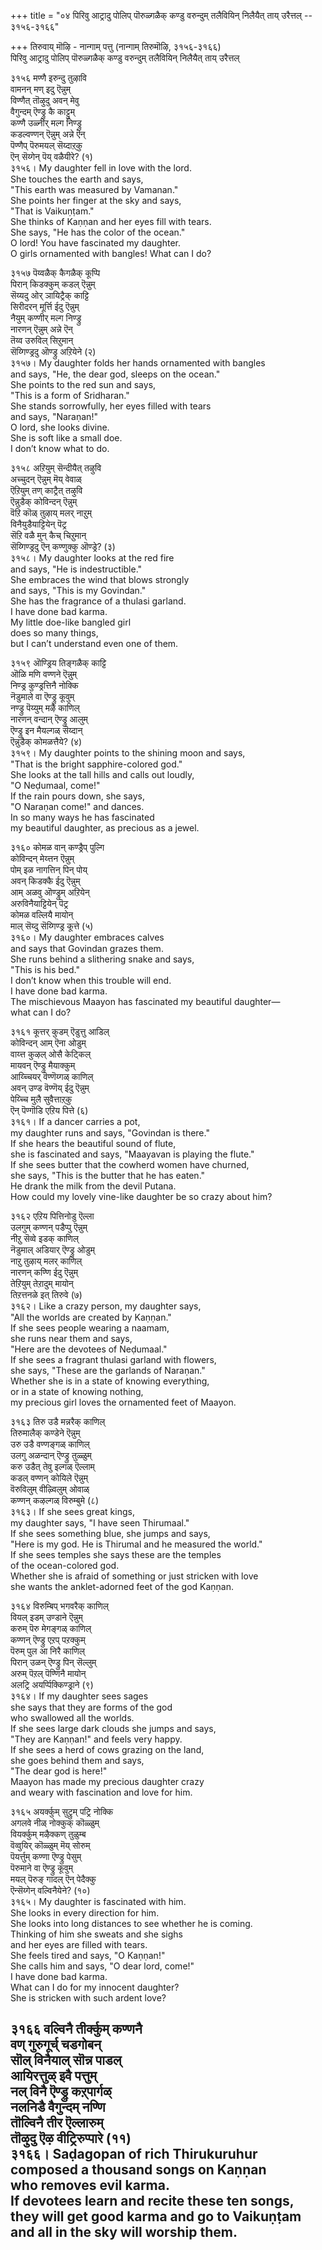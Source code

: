 +++
title = "०४ पिरिवु आट्रादु पोलिप् पॊरुळ्गळैक् कण्डु वरुन्दुम् तलैवियिन् निलैयैत् ताय् उरैत्तल् -- ३१५६-३१६६"

+++
तिरुवाय् मॊऴि - नान्गाम् पत्तु (नान्गाम् तिरुमॊऴि, ३१५६-३१६६)  
पिरिवु आट्रादु पोलिप् पॊरुळ्गळैक् कण्डु वरुन्दुम् तलैवियिन् निलैयैत् ताय् उरैत्तल्  

३१५६ मण्णै इरुन्दु तुऴावि  
       वामनन् मण् इदु ऎन्नुम्  
विण्णैत् तॊऴुदु अवन् मेवु  
       वैगुन्दम् ऎण्ड्रु कै काट्टुम्  
कण्णै उळ्नीर् मल्ग निण्ड्रु  
       कडल्वण्णन् ऎन्नुम् अन्ने ऎन्  
पॆण्णैप् पॆरुमयल् सॆय्दाऱ्‌कु  
       ऎन् सॆय्गेन् पॆय् वळैयीरे? (१)  
३१५६। My daughter fell in love with the lord.  
She touches the earth and says,  
"This earth was measured by Vamanan."  
She points her finger at the sky and says,  
"That is Vaikuṇṭam."  
She thinks of Kaṇṇan and her eyes fill with tears.  
She says, "He has the color of the ocean."  
O lord! You have fascinated my daughter.  
O girls ornamented with bangles! What can I do?  

३१५७ पॆय्वळैक् कैगळैक् कूप्पि  
       पिरान् किडक्कुम् कडल् ऎन्नुम्  
सॆय्यदु ओर् ञायिट्रैक् काट्टि  
       सिरीदरन् मूर्त्ति ईदु ऎन्नुम्  
नैयुम् कण्णीर् मल्ग निण्ड्रु  
       नारणन् ऎन्नुम् अन्ने ऎन्  
तॆय्व उरुविल् सिऱुमान्  
       सॆय्गिण्ड्रदु ऒण्ड्रु अऱियेने (२)  
३१५७। My daughter folds her hands ornamented with bangles  
and says, "He, the dear god, sleeps on the ocean."  
She points to the red sun and says,  
"This is a form of Sridharan."  
She stands sorrowfully, her eyes filled with tears  
and says, "Naraṇan!"  
O lord, she looks divine.  
She is soft like a small doe.  
I don’t know what to do.  

३१५८ अऱियुम् सॆन्दीयैत् तऴुवि  
       अच्चुदन् ऎन्नुम् मॆय् वेवाळ्  
ऎऱियुम् तण् काट्रैत् तऴुवि  
       ऎन्नुडैक् कोविन्दन् ऎन्नुम्  
वॆऱि कॊळ् तुऴाय् मलर् नाऱुम्  
       विनैयुडैयाट्टियेन् पॆट्र  
सॆऱि वळै मुन् कैच् चिऱुमान्  
       सॆय्गिण्ड्रदु ऎन् कण्णुक्कु ऒण्ड्रे? (३)  
३१५८। My daughter looks at the red fire  
and says, "He is indestructible."  
She embraces the wind that blows strongly  
and says, "This is my Govindan."  
She has the fragrance of a thulasi garland.  
I have done bad karma.  
My little doe-like bangled girl  
does so many things,  
but I can’t understand even one of them.  

३१५९ ऒण्ड्रिय तिङ्गळैक् काट्टि  
       ऒळि मणि वण्णने ऎन्नुम्  
निण्ड्र कुण्ड्रत्तिनै नोक्कि  
       नॆडुमाले वा ऎण्ड्रु कूवुम्  
नण्ड्रु पॆय्युम् मऴै काणिल्  
       नारणन् वन्दान् ऎण्ड्रु आलुम्  
ऎण्ड्रु इन मैयल्गळ् सॆय्दान्  
       ऎन्नुडैक् कोमळत्तैये? (४)  
३१५९। My daughter points to the shining moon and says,  
"That is the bright sapphire-colored god."  
She looks at the tall hills and calls out loudly,  
"O Neḍumaal, come!"  
If the rain pours down, she says,  
"O Naraṇan come!" and dances.  
In so many ways he has fascinated  
my beautiful daughter, as precious as a jewel.  

३१६० कोमळ वान् कण्ड्रैप् पुल्गि  
       कोविन्दन् मेय्त्तन ऎन्नुम्  
पोम् इळ नागत्तिन् पिन् पोय्  
       अवन् किडक्कै ईदु ऎन्नुम्  
आम् अळवु ऒण्ड्रुम् अऱियेन्  
       अरुविनैयाट्टियेन् पॆट्र  
कोमळ वल्लियै मायोन्  
       माल् सॆय्दु सॆय्गिण्ड्र कूत्ते (५)  
३१६०। My daughter embraces calves  
and says that Govindan grazes them.  
She runs behind a slithering snake and says,  
"This is his bed."  
I don’t know when this trouble will end.  
I have done bad karma.  
The mischievous Maayon has fascinated my beautiful daughter—  
what can I do?  

३१६१ कूत्तर् कुडम् ऎडुत्तु आडिल्  
       कोविन्दन् आम् ऎना ओडुम्  
वाय्त्त कुऴल् ओसै केट्किल्  
       मायवन् ऎण्ड्रु मैयाक्कुम्  
आय्च्चियर् वॆण्णॆय्गळ् काणिल्  
       अवन् उण्ड वॆण्णॆय् ईदु ऎन्नुम्  
पेय्च्चि मुलै सुवैत्ताऱ्‌कु  
       ऎन् पॆण्गॊडि एऱिय पित्ते (६)  
३१६१। If a dancer carries a pot,  
my daughter runs and says, "Govindan is there."  
If she hears the beautiful sound of flute,  
she is fascinated and says, "Maayavan is playing the flute."  
If she sees butter that the cowherd women have churned,  
she says, "This is the butter that he has eaten."  
He drank the milk from the devil Putana.  
How could my lovely vine-like daughter be so crazy about him?  

३१६२ एऱिय पित्तिनोडु ऎल्ला  
       उलगुम् कण्णन् पडैप्पु ऎन्नुम्  
नीऱु सॆव्वे इडक् काणिल्  
       नॆडुमाल् अडियार् ऎण्ड्रु ओडुम्  
नाऱु तुऴाय् मलर् काणिल्  
       नारणन् कण्णि ईदु ऎन्नुम्  
तेऱियुम् तेऱादुम् मायोन्  
       तिऱत्तनळे इत् तिरुवे (७)  
३१६२। Like a crazy person, my daughter says,  
"All the worlds are created by Kaṇṇan."  
If she sees people wearing a naamam,  
she runs near them and says,  
"Here are the devotees of Neḍumaal."  
If she sees a fragrant thulasi garland with flowers,  
she says, "These are the garlands of Naraṇan."  
Whether she is in a state of knowing everything,  
or in a state of knowing nothing,  
my precious girl loves the ornamented feet of Maayon.  

३१६३ तिरु उडै मन्नरैक् काणिल्  
       तिरुमालैक् कण्डेने ऎन्नुम्  
उरु उडै वण्णङ्गळ् काणिल्  
       उलगु अळन्दान् ऎण्ड्रु तुळ्ळुम्  
करु उडैत् तेवु इल्गळ् ऎल्लाम्  
       कडल् वण्णन् कोयिले ऎन्नुम्  
वॆरुविलुम् वीऴ्विलुम् ओवाळ्  
       कण्णन् कऴल्गळ् विरुम्बुमे (८)  
३१६३। If she sees great kings,  
my daughter says, "I have seen Thirumaal."  
If she sees something blue, she jumps and says,  
"Here is my god. He is Thirumal and he measured the world."  
If she sees temples she says these are the temples  
of the ocean-colored god.  
Whether she is afraid of something or just stricken with love  
she wants the anklet-adorned feet of the god Kaṇṇan.  

३१६४ विरुम्बिप् भगवरैक् काणिल्  
       वियल् इडम् उण्डाने ऎन्नुम्  
करुम् पॆरु मेगङ्गळ् काणिल्  
       कण्णन् ऎण्ड्रु एऱप् पऱक्कुम्  
पॆरुम् पुल आ निरै काणिल्  
       पिरान् उळन् ऎण्ड्रु पिन् सॆल्लुम्  
अरुम् पॆऱल् पॆण्णिनै मायोन्  
       अलट्रि अयर्प्पिक्किण्ड्राने (९)  
३१६४। If my daughter sees sages  
she says that they are forms of the god  
who swallowed all the worlds.  
If she sees large dark clouds she jumps and says,  
"They are Kaṇṇan!" and feels very happy.  
If she sees a herd of cows grazing on the land,  
she goes behind them and says,  
"The dear god is here!"  
Maayon has made my precious daughter crazy  
and weary with fascination and love for him.  

३१६५ अयर्क्कुम् सुट्रुम् पट्रि नोक्कि  
       अगलवे नीळ् नोक्कुक् कॊळ्ळुम्  
वियर्क्कुम् मऴैक्कण् तुळुम्ब  
       वॆव्वुयिर् कॊळ्ळुम् मॆय् सोरुम्  
पॆयर्त्तुम् कण्णा ऎण्ड्रु पेसुम्  
       पॆरुमाने वा ऎण्ड्रु कूवुम्  
मयल् पॆरुङ् गादल् ऎन् पेदैक्कु  
       ऎन्सॆय्गेन् वल्विनैयेने? (१०)  
३१६५। My daughter is fascinated with him.  
She looks in every direction for him.  
She looks into long distances to see whether he is coming.  
Thinking of him she sweats and she sighs  
and her eyes are filled with tears.  
She feels tired and says, "O Kaṇṇan!"  
She calls him and says, "O dear lord, come!"  
I have done bad karma.  
What can I do for my innocent daughter?  
She is stricken with such ardent love?  

३१६६ वल्विनै तीर्क्कुम् कण्णनै  
       वण् गुरुगूर्च् चडगोबन्  
सॊल् विनैयाल् सॊन्न पाडल्  
       आयिरत्तुळ् इवै पत्तुम्  
नल् विनै ऎण्ड्रु कऱ्‌पार्गळ्  
       नलनिडै वैगुन्दम् नण्णि  
तॊल्विनै तीर ऎल्लारुम्  
       तॊऴुदु ऎऴ वीट्रिरुप्पारे (११)  
३१६६। Saḍagopan of rich Thirukuruhur  
composed a thousand songs on Kaṇṇan  
who removes evil karma.  
If devotees learn and recite these ten songs,  
they will get good karma and go to Vaikuṇṭam  
and all in the sky will worship them.  
----------  


